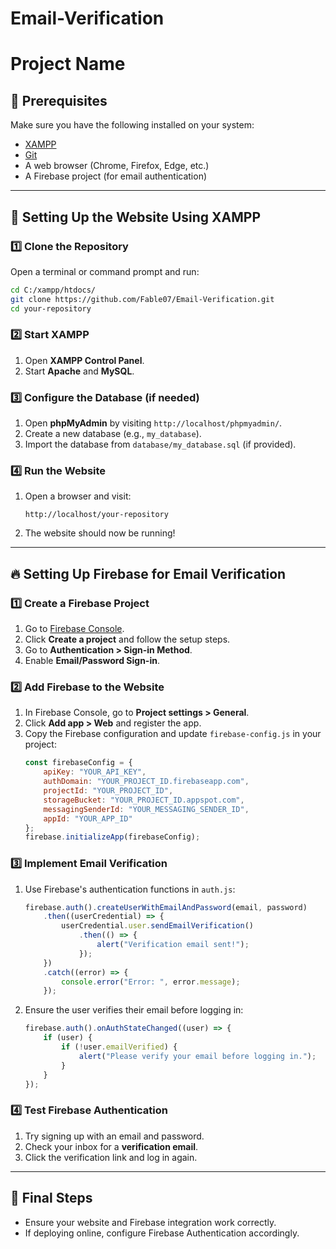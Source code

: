# Email-Verification

# Project Name

## 📌 Prerequisites

Make sure you have the following installed on your system:

- [XAMPP](https://www.apachefriends.org/index.html)
- [Git](https://git-scm.com/)
- A web browser (Chrome, Firefox, Edge, etc.)
- A Firebase project (for email authentication)

---

## 🚀 Setting Up the Website Using XAMPP

### 1️⃣ Clone the Repository

Open a terminal or command prompt and run:

```sh
cd C:/xampp/htdocs/
git clone https://github.com/Fable07/Email-Verification.git
cd your-repository
```

### 2️⃣ Start XAMPP

1. Open **XAMPP Control Panel**.
2. Start **Apache** and **MySQL**.

### 3️⃣ Configure the Database (if needed)

1. Open **phpMyAdmin** by visiting `http://localhost/phpmyadmin/`.
2. Create a new database (e.g., `my_database`).
3. Import the database from `database/my_database.sql` (if provided).

### 4️⃣ Run the Website

1. Open a browser and visit:
   ```
   http://localhost/your-repository
   ```
2. The website should now be running!

---

## 🔥 Setting Up Firebase for Email Verification

### 1️⃣ Create a Firebase Project

1. Go to [Firebase Console](https://console.firebase.google.com/).
2. Click **Create a project** and follow the setup steps.
3. Go to **Authentication > Sign-in Method**.
4. Enable **Email/Password Sign-in**.

### 2️⃣ Add Firebase to the Website

1. In Firebase Console, go to **Project settings > General**.
2. Click **Add app > Web** and register the app.
3. Copy the Firebase configuration and update `firebase-config.js` in your project:
   ```js
   const firebaseConfig = {
       apiKey: "YOUR_API_KEY",
       authDomain: "YOUR_PROJECT_ID.firebaseapp.com",
       projectId: "YOUR_PROJECT_ID",
       storageBucket: "YOUR_PROJECT_ID.appspot.com",
       messagingSenderId: "YOUR_MESSAGING_SENDER_ID",
       appId: "YOUR_APP_ID"
   };
   firebase.initializeApp(firebaseConfig);
   ```

### 3️⃣ Implement Email Verification

1. Use Firebase's authentication functions in `auth.js`:
   ```js
   firebase.auth().createUserWithEmailAndPassword(email, password)
       .then((userCredential) => {
           userCredential.user.sendEmailVerification()
               .then(() => {
                   alert("Verification email sent!");
               });
       })
       .catch((error) => {
           console.error("Error: ", error.message);
       });
   ```
2. Ensure the user verifies their email before logging in:
   ```js
   firebase.auth().onAuthStateChanged((user) => {
       if (user) {
           if (!user.emailVerified) {
               alert("Please verify your email before logging in.");
           }
       }
   });
   ```

### 4️⃣ Test Firebase Authentication

1. Try signing up with an email and password.
2. Check your inbox for a **verification email**.
3. Click the verification link and log in again.

---

## 🎯 Final Steps

- Ensure your website and Firebase integration work correctly.
- If deploying online, configure Firebase Authentication accordingly.

